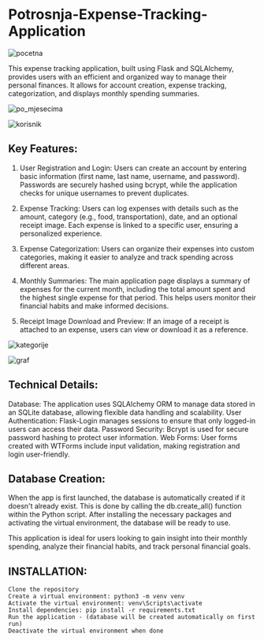 # Potrosnja-Expense-Tracking-Application
![pocetna](https://github.com/user-attachments/assets/437b6388-2aa6-479e-9f79-c343be6d3ecf)

This expense tracking application, built using Flask and SQLAlchemy, provides users with an efficient and organized way to manage their personal finances. It allows for account creation, expense tracking, categorization, and displays monthly spending summaries.

![po_mjesecima](https://github.com/user-attachments/assets/38816944-4eab-40d2-9c1b-95ae2dd06ab2)

![korisnik](https://github.com/user-attachments/assets/18cd6c92-69d5-40e1-9b50-ec0c4c3d2154)


## Key Features:
  1. User Registration and Login: Users can create an account by entering basic information (first name, last name, username, and password). Passwords are securely hashed using bcrypt, while the application checks for unique usernames to prevent duplicates.
  
  2. Expense Tracking: Users can log expenses with details such as the amount, category (e.g., food, transportation), date, and an optional receipt image. Each expense is linked to a specific user, ensuring a personalized experience.
  
  3. Expense Categorization: Users can organize their expenses into custom categories, making it easier to analyze and track spending across different areas.
  
  4. Monthly Summaries: The main application page displays a summary of expenses for the current month, including the total amount spent and the highest single expense for that period. This helps users monitor their financial habits and make informed decisions.
  
  5. Receipt Image Download and Preview: If an image of a receipt is attached to an expense, users can view or download it as a reference.

![kategorije](https://github.com/user-attachments/assets/c83a114a-9a81-4243-8a59-004da9ccb2de)

![graf](https://github.com/user-attachments/assets/972c1e0d-e832-473a-891e-31433c4fde49)


## Technical Details:
  Database: The application uses SQLAlchemy ORM to manage data stored in an SQLite database, allowing flexible data handling and scalability.
  User Authentication: Flask-Login manages sessions to ensure that only logged-in users can access their data.
  Password Security: Bcrypt is used for secure password hashing to protect user information.
  Web Forms: User forms created with WTForms include input validation, making registration and login user-friendly.

## Database Creation:
  When the app is first launched, the database is automatically created if it doesn't already exist. This is done by calling the db.create_all() function within the Python script. After installing the necessary packages and activating the virtual environment, the   database will be ready to use.
  
This application is ideal for users looking to gain insight into their monthly spending, analyze their financial habits, and track personal financial goals.

## INSTALLATION:
    Clone the repository
    Create a virtual environment: python3 -m venv venv
    Activate the virtual environment: venv\Scripts\activate
    Install dependencies: pip install -r requirements.txt
    Run the application - (database will be created automatically on first run)
    Deactivate the virtual environment when done
